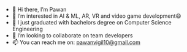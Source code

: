 - 👋 Hi there, I’m Pawan
- 👀 I’m interested in AI & ML, AR, VR and video game development😄
- 🌱 I just graduated with bachelors degree on Computer Science Engineering
- 💞️ I’m looking to collaborate on team developers
- 📫 You can reach me on: pawanvigil10@gmail.com

<!---
Pawan64bit/Pawan64bit is a ✨ special ✨ repository because its `README.md` (this file) appears on your GitHub profile.
You can click the Preview link to take a look at your changes.
--->
